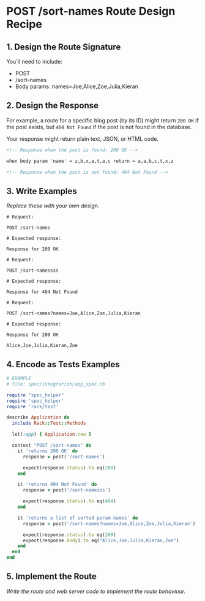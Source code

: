 # POST /sort-names Route Design Recipe

## 1. Design the Route Signature

You'll need to include:
  * POST
  * /sort-names
  * Body params: names=Joe,Alice,Zoe,Julia,Kieran

## 2. Design the Response

For example, a route for a specific blog post (by its ID) might return `200 OK` if the post exists, but `404 Not Found` if the post is not found in the database.

Your response might return plain text, JSON, or HTML code.

```html
<!-- Response when the post is found: 200 OK -->

when body param 'name' = z,b,x,a,t,a,c return = a,a,b,c,t,x,z

```

```html
<!-- Response when the post is not found: 404 Not Found -->

```

## 3. Write Examples

_Replace these with your own design._

```
# Request:

POST /sort-names

# Expected response:

Response for 200 OK
```

```
# Request:

POST /sort-namessss

# Expected response:

Response for 404 Not Found
```

```
# Request:

POST /sort-names?names=Joe,Alice,Zoe,Julia,Kieran

# Expected response:

Response for 200 OK 

Alice,Joe,Julia,Kieran,Zoe

```

## 4. Encode as Tests Examples

```ruby
# EXAMPLE
# file: spec/integration/app_spec.rb

require "spec_helper"
require 'spec_helper'
require 'rack/test'

describe Application do
  include Rack::Test::Methods

  let(:app) { Application.new }

  context "POST /sort-names" do
    it 'returns 200 OK' do
      response = post('/sort-names')

      expect(response.status).to eq(200)
    end

    it 'returns 404 Not Found' do
      response = post('/sort-namesss')

      expect(response.status).to eq(404)
    end

    it 'returns a list of sorted param names' do
      response = post('/sort-names?names=Joe,Alice,Zoe,Julia,Kieran')

      expect(response.status).to eq(200)
      expect(response.body).to eq("Alice,Joe,Julia,Kieran,Zoe")
    end
  end
end
```

## 5. Implement the Route

_Write the route and web server code to implement the route behaviour._